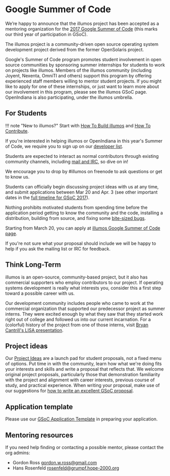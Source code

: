 # Google Summer of Code

We’re happy to announce that the illumos project has been accepted as a
mentoring organization for the [2017 Google Summer of
Code](https://summerofcode.withgoogle.com/) (this marks our third year of
participation in GSoC).

The illumos project is a community-driven open source operating system
development project derived from the former OpenSolaris project.

Google's Summer of Code program promotes student involvement in open source
communities by sponsoring summer internships for students to work on projects
like illumos.  Members of the illumos community (including Joyent, Nexenta,
OmniTI and others) support this program by offering experienced staff members
willing to mentor student projects.   If you might like to apply for one of
these internships, or just want to learn more about our involvement in this
program, please see the illumos GSoC page. OpenIndiana is also participating,
under the illumos umbrella.

## For Students

!!! note "New to illumos?"
    Start with [How To Build illumos](../user-guide/build.md) and
    [How To Contribute](../contributing/index.md).

If you're interested in helping illumos or OpenIndiana in this year's Summer of
Code, we require you to sign up on our [developer list](../community/lists.md).

Students are expected to interact as normal contributors through existing
community channels, including [mail and IRC](../community/lists.md), so dive on
in!

We encourage you to drop by #illumos on freenode to ask questions or get to
know us.

Students can officially begin discussing project ideas with us at any time, and
submit applications between Mar 20 and Apr. 3 (see other important dates in the
[full timeline for GSoC
2017](https://summerofcode.withgoogle.com/dashboard/timeline/)).

Nothing prohibits motivated students from spending time before the application
period getting to know the community and the code, installing a distribution,
building from source, and fixing some [bite-sized
bugs](https://www.illumos.org/projects/illumos-gate/issues?query_id=15).

Starting from March 20, you can apply at [illumos Google Summer of Code
page](https://summerofcode.withgoogle.com/organizations/5496396338692096/).

If you're not sure what your proposal should include we will be happy to help
if you ask the mailing list or IRC for feedback.

## Think Long-Term

illumos is an open-source, community-based project, but it also has commercial
supporters who employ contributors to our project. If operating systems
development is really what interests you, consider this a first step toward a
possible career with us.

Our development community includes people who came to work at the commercial
organization that supported our predecessor project as summer interns. They
were excited enough by what they saw that they started work right out of
college and followed us into our current incarnation. For a (colorful) history
of the project from one of those interns, visit [Bryan Cantrill's LISA
presentation](http://smartos.org/2011/12/15/fork-yeah-the-rise-and-development-of-illumos-2/).

## Project ideas

Our [Project Ideas]() are a launch pad for student proposals, not a fixed menu
of options. Put time in with the community, learn how what we're doing fits
your interests and skills and write a proposal that reflects that. We welcome
original project proposals, particularly those that demonstration familiarity
with the project and alignment with career interests, previous course of study,
and practical experience. When writing your proposal, make use of our
suggestions for [how to write an excellent GSoC
proposal](https://wiki.illumos.org/display/illumos/How+to+write+an+excellent+GSoC+proposal).

## Application template

Please use our [GSoC Application Template](gsoc-application.md) in preparing
your application.

## Mentoring resources

If you need help finding or contacting a possible mentor, please contact the
org admins:

* Gordon Ross <gordon.w.ross@gmail.com> 
* Hans Rosenfeld <rosenfeld@grumpf.hope-2000.org> 
